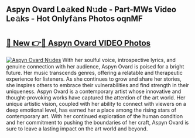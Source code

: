 ## Aspyn Ovard Le𝚊ked N𝚞de - Part-MWs Video Le𝚊ks - Hot Onlyf𝚊ns Photos oqnMF

# <h2><a href="http://ab56325.deff.icu/?id=Aspyn+Ovard">🔗 New 👉🔴 Aspyn Ovard VIDEO Photos</a></h2>

[![Aspyn Ovard N𝚞des](https://i.imgur.com/rIISA9y.gif)](http://ab56325.deff.icu/?id=Aspyn+Ovard)
With her soulful voice, introspective lyrics, and genuine connection with her audience, Aspyn Ovard is poised for a bright future. Her music transcends genres, offering a relatable and therapeutic experience for listeners. As she continues to grow and share her stories, she inspires others to embrace their vulnerabilities and find strength in their uniqueness. Aspyn Ovard is a contemporary artist whose innovative and thought-provoking works have captured the attention of the art world. Her unique artistic vision, coupled with her ability to connect with viewers on a deep emotional level, has earned her a place among the rising stars of contemporary art. With her continued exploration of the human condition and her commitment to pushing the boundaries of her craft, Aspyn Ovard is sure to leave a lasting impact on the art world and beyond.

